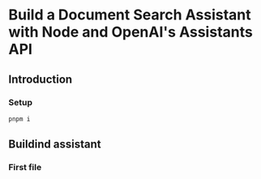 # Build a Document Search Assistant with Node and OpenAI's Assistants API

## Introduction

### Setup

```sh
pnpm i
```

## Buildind assistant

### First file

